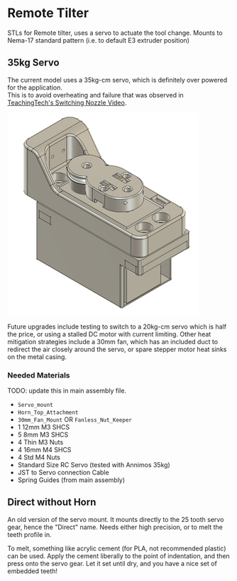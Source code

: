 # Remote Tilter

STLs for Remote tilter, uses a servo to actuate the tool change.
Mounts to Nema-17 standard pattern (i.e. to default E3 extruder position)

## 35kg Servo

The current model uses a 35kg-cm servo, which is definitely over powered for the application.  
This is to avoid overheating and failure that was observed in [TeachingTech's Switching Nozzle Video](https://www.youtube.com/watch?v=ag7b9jOhlPY).

![Remote Tilter](/images/Remote_Tilter.png)

Future upgrades include testing to switch to a 20kg-cm servo which is half the price, or using a stalled DC motor with current limiting.
Other heat mitigation strategies include a 30mm fan, which has an included duct to redirect the air closely around the servo, or spare stepper motor heat sinks on the metal casing.

### Needed Materials

TODO: update this in main assembly file.

* `Servo_mount`
* `Horn_Top_Attachment`
* `30mm_Fan_Mount` OR `Fanless_Nut_Keeper`
* 1 12mm M3 SHCS
* 5 8mm M3 SHCS
* 4 Thin M3 Nuts
* 4 16mm M4 SHCS
* 4 Std M4 Nuts
* Standard Size RC Servo (tested with Annimos 35kg)
* JST to Servo connection Cable
* Spring Guides (from main assembly)

## Direct without Horn

An old version of the servo mount.
It mounts directly to the 25 tooth servo gear, hence the "Direct" name.
Needs either high precision, or to melt the teeth profile in.

To melt, something like acrylic cement (for PLA, not recommended plastic) can be used.
Apply the cement liberally to the point of indentation, and then press onto the servo gear.
Let it set until dry, and you have a nice set of embedded teeth!
